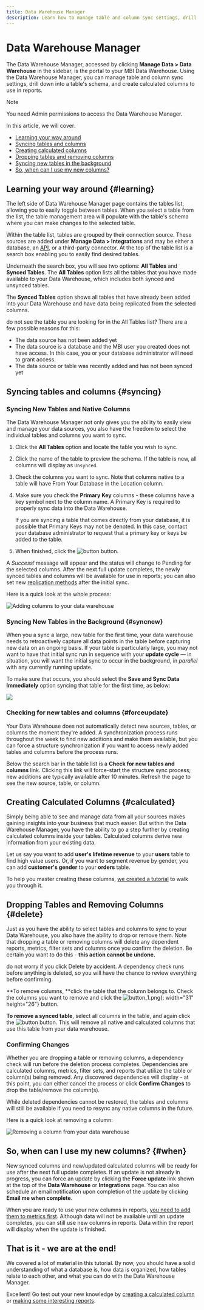 ```yaml
---
title: Data Warehouse Manager
description: Learn how to manage table and column sync settings, drill down into a table's schema, and create calculated columns to use in reports.
---
```

# Data Warehouse Manager

The Data Warehouse Manager, accessed by clicking **Manage Data > Data Warehouse** in the sidebar, is the portal to your MBI Data Warehouse. Using the Data Warehouse Manager, you can manage table and column sync settings, drill down into a table's schema, and create calculated columns to use in reports. 

>[!NOTE]
>
>You need Admin permissions to access the Data Warehouse Manager.

In this article, we will cover:

* [Learning your way around](#learning)
* [Syncing tables and columns](#syncing)
* [Creating calculated columns](#calculated)
* [Dropping tables and removing columns](#delete)
* [Syncing new tables in the background](#syncnew)
* [So, when can I use my new columns?](#when)

## Learning your way around {#learning}

The left side of Data Warehouse Manager page contains the tables list, allowing you to easily toggle between tables. When you select a table from the list, the table management area will populate with the table's schema where you can make changes to the selected table.

Within the table list, tables are grouped by their connection source. These sources are added under **Manage Data > Integrations** and may be either a database, an [API](https://devdocs.magento.com/mbi/docs/getting-started.html), or a third-party connector. At the top of the table list is a search box enabling you to easily find desired tables.

Underneath the search box, you will see two options: **All Tables** and **Synced Tables**. The **All Tables** option lists all the tables that you have made available to your Data Warehouse, which includes both synced and unsynced tables.

The **Synced Tables** option shows all tables that have already been added into your Data Warehouse and have data being replicated from the selected columns.

do not see the table you are looking for in the All Tables list? There are a few possible reasons for this:

* The data source has not been added yet
* The data source is a database and the MBI user you created does not have access. In this case, you or your database administrator will need to grant access.
* The data source or table was recently added and has not been synced yet

## Syncing tables and columns {#syncing}

### Syncing New Tables and Native Columns

The Data Warehouse Manager not only gives you the ability to easily view and manage your data sources, you also have the freedom to select the individual tables and columns you want to sync.

1. Click the **All Tables** option and locate the table you wish to sync.
1. Click the name of the table to preview the schema. If the table is new, all columns will display as `Unsynced`.
1. Check the columns you want to sync. Note that columns native to a table will have From Your Database in the Location column.
1. Make sure you check the **Primary Key** columns - these columns have a key symbol next to the column name. A Primary Key is required to properly sync data into the Data Warehouse.

    If you are syncing a table that comes directly from your database, it is possible that Primary Keys may not be denoted. In this case, contact your database administrator to request that a primary key or keys be added to the table.
1. When finished, click the ![button](../../assets/button.png)<!--{: width="30" height="27"}--> button.

A *Success!* message will appear and the status will change to Pending for the selected columns. After the next full update completes, the newly synced tables and columns will be available for use in reports; you can also set new [replication methods](./cfg-replication-methods.md) after the initial sync.

Here is a quick look at the whole process:

![Adding columns to your data warehouse](../../assets/DW_sync.gif)<!--{: style="max-width: 500px;"}{: data-lightbox="image-1" data-title="Adding tables and columns to your data warehouse"}-->

### Syncing New Tables in the Background {#syncnew}

When you a sync a large, new table for the first time, your data warehouse needs to retroactively capture all data points in the table before capturing new data on an ongoing basis. If your table is particularly large, you may not want to have that initial sync run in sequence with your **update cycle** — in situation, you will want the initial sync to occur in the background, in *parallel* with any currently running update.

To make sure that occurs, you should select the **Save and Sync Data Immediately** option syncing that table for the first time, as below:

![](../../assets/mceclip0.png)

### Checking for new tables and columns {#forceupdate}

Your Data Warehouse does not automatically detect new sources, tables, or columns the moment they're added. A synchronization process runs throughout the week to find new additions and make them available, but you can force a structure synchronization if you want to access newly added tables and columns before the process runs.

Below the search bar in the table list is a **Check for new tables and columns** link. Clicking this link will force-start the structure sync process; new additions are typically available after 10 minutes. Refresh the page to see the new source, table, or column.

## Creating Calculated Columns {#calculated}

Simply being able to see and manage data from all your sources makes gaining insights into your business that much easier. But within the Data Warehouse Manager, you have the ability to go a step further by creating calculated columns inside your tables. Calculated columns derive new information from your existing data.

Let us say you want to add **user's lifetime revenue** to your **users** table to find high value users. Or, if you want to segment revenue by gender, you can add **customer's gender** to your **orders** table.

To help you master creating these columns, [we created a tutorial](./creating-calculated-columns.md) to walk you through it.

## Dropping Tables and Removing Columns {#delete}

Just as you have the ability to select tables and columns to sync to your Data Warehouse, you also have the ability to drop or remove them. Note that dropping a table or removing columns will delete any dependent reports, metrics, filter sets and columns once you confirm the deletion. Be certain you want to do this - **this action cannot be undone.**

do not worry if you click Delete by accident. A dependency check runs before anything is deleted, so you will have the chance to review everything before confirming.

**To remove columns, **click the table that the column belongs to. Check the columns you want to remove and click the ![button\_1.png](../../assets/button_1.png){: width="31" height="26"} button.

**To remove a synced table**, select all columns in the table, and again click the ![button](../../assets/button_1.png)<!--{: width="31" height="26"}--> button. This will remove all native and calculated columns that use this table from your data warehouse.

### Confirming Changes

Whether you are dropping a table or removing columns, a dependency check will run before the deletion process completes. Dependencies are calculated columns, metrics, filter sets, and reports that utilize the table or column(s) being removed. Any discovered dependencies will display - at this point, you can either cancel the process or click **Confirm Changes** to drop the table/remove the column(s).

While deleted dependencies cannot be restored, the tables and columns will still be available if you need to resync any native columns in the future.

Here is a quick look at removing a column:

![Removing a column from your data warehouse](../../assets/DW_delete.gif)<!--{: style="max-width: 500px;"}{: data-lightbox="image-1" data-title="Removing a column from your data warehouse"}-->

## So, when can I use my new columns? {#when}

New synced columns and new/updated calculated columns will be ready for use after the next full update completes. If an update is not already in progress, you can force an update by clicking the **Force update** link shown at the top of the **Data Warehouse** or **Integrations** page. You can also schedule an email notification upon completion of the update by clicking **Email me when complete**.

When you are ready to use your new columns in reports, [you need to add them to metrics first](../data-warehouse-mgr/manage-data-dimensions-metrics.md). Although data will not be available until an update completes, you can still use new columns in reports. Data within the report will display when the update is finished.

## That is it - we are at the end!

We covered a lot of material in this tutorial. By now, you should have a solid understanding of what a database is, how data is organized, how tables relate to each other, and what you can do with the Data Warehouse Manager.

Excellent! Go test out your new knowledge by [creating a calculated column](../data-warehouse-mgr/creating-calculated-columns.md) or [making some interesting reports](../../tutorials/using-visual-report-builder.md).
